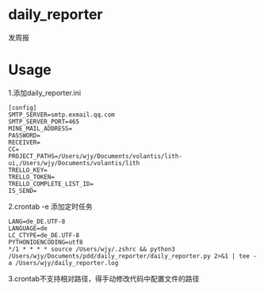 # daily_reporter
发周报

# Usage

1.添加daily_reporter.ini
```
[config]
SMTP_SERVER=smtp.exmail.qq.com
SMTP_SERVER_PORT=465
MINE_MAIL_ADDRESS=
PASSWORD=
RECEIVER=
CC=
PROJECT_PATHS=/Users/wjy/Documents/volantis/lith-ui,/Users/wjy/Documents/volantis/lith
TRELLO_KEY=
TRELLO_TOKEN=
TRELLO_COMPLETE_LIST_ID=
IS_SEND=
```

2.crontab -e 添加定时任务
```
LANG=de_DE.UTF-8
LANGUAGE=de
LC_CTYPE=de_DE.UTF-8
PYTHONIOENCODING=utf8
*/1 * * * * source /Users/wjy/.zshrc && python3 /Users/wjy/Documents/pdd/daily_reporter/daily_reporter.py 2>&1 | tee -a /Users/wjy/daily_reporter.log
```

3.crontab不支持相对路径，得手动修改代码中配置文件的路径
